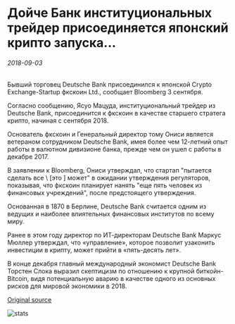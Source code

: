 # Дойче Банк институциональных трейдер присоединяется японский крипто запуска...

###### 2018-09-03

Бывший торговец Deutsche Bank присоединился к японской Crypto Exchange-Startup фкскоин Ltd., сообщает Bloomberg 3 сентября.

Согласно сообщению, Ясуо Мацуда, институциональный трейдер из Deutsche Bank, присоединится к фкскоин в качестве старшего стратега крипто, начиная с сентября 2018.

Основатель фкскоин и Генеральный директор тому Ониси является ветераном сотрудником Deutsche Bank, имея более чем 12-летний опыт работы в валютном дивизионе банка, прежде чем он ушел с работы в декабре 2017.

В заявлении к Bloomberg, Ониси утверждал, что стартап "пытается сделать все \ [это \] может" в ожидании утверждения регуляторов, показывая, что фкскоин планирует нанять "еще пять человек из финансовых учреждений", после предстоящего утверждения.

Основанная в 1870 в Берлине, Deutsche Bank считается одним из ведущих и наиболее влиятельных финансовых институтов по всему миру.

Ранее в этом году директор по ИТ-директорам Deutsche Bank Маркус Мюллер утверждал, что «управление», которое позволит узаконить инвестиции в крипту, может прийти в «пять-десять лет».

В конце декабря главный международный экономист Deutsche Bank Торстен Слока выразил скептицизм по отношению к крупной биткойн-Bitcoin, видя потенциальную аварию в качестве одного из основных рисков для мировой экономики в 2018.

[Original source](https://cointelegraph.com/news/deutsche-bank-institutional-trader-joins-japanese-crypto-startup)

![stats](https://c.statcounter.com/11760860/0/a89fa40b/1/ "stats")